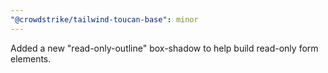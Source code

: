 ```yaml
---
"@crowdstrike/tailwind-toucan-base": minor
---
```


Added a new "read-only-outline" box-shadow to help build read-only form elements.
